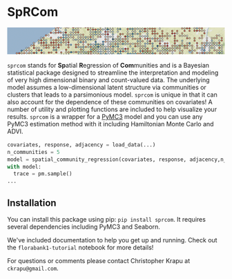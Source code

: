# SpRCom

![animation](https://raw.githubusercontent.com/ckrapu/sprcom/master/data/animation.gif)

`sprcom` stands for **Sp**atial **R**egression of **Com**munities and is a Bayesian statistical package designed to streamline the interpretation and modeling of very high dimensional binary and count-valued data. The underlying model assumes a low-dimensional latent structure via communities or clusters that leads to a parsimonious model. `sprcom` is unique in that it can also account for the dependence of these communities on covariates! A number of utility and plotting functions are included to help visualize your results. `sprcom` is a wrapper for a [PyMC3](https://docs.pymc.io/) model and you can use any PyMC3 estimation method with it including Hamiltonian Monte Carlo and ADVI.

```python
covariates, response, adjacency = load_data(...)
n_communities = 5
model = spatial_community_regression(covariates, response, adjacency,n_communities)
with model:
  trace = pm.sample()
...
```
## Installation
You can install this package using pip: `pip install sprcom`. It requires several dependencies including PyMC3 and Seaborn.

We've included documentation to help you get up and running. Check out the `florabank1-tutorial` notebook for more details!

For questions or comments please contact Christopher Krapu at `ckrapu@gmail.com`.
